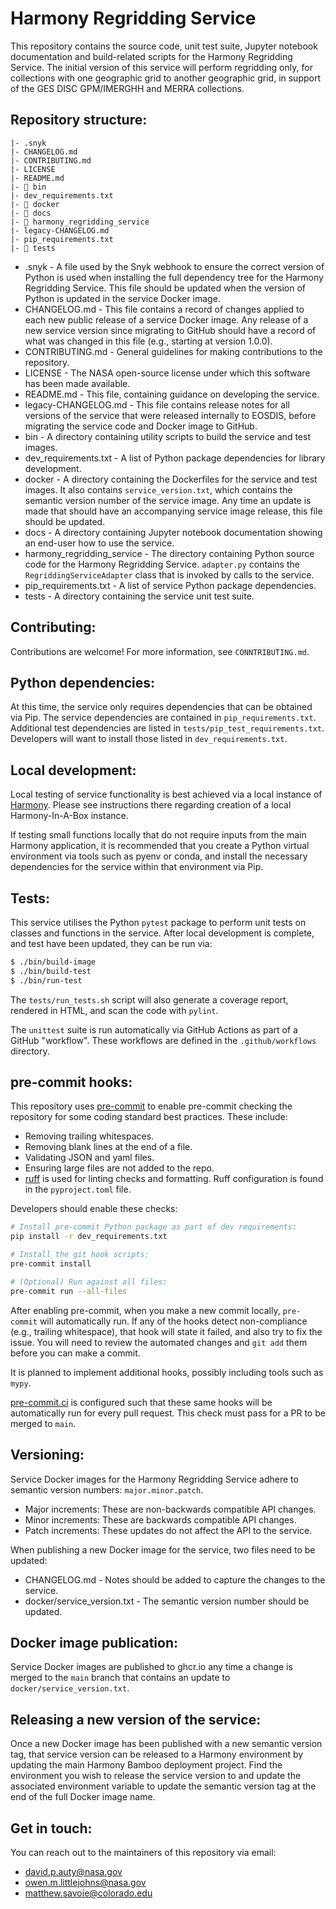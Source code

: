 # Harmony Regridding Service

This repository contains the source code, unit test suite, Jupyter notebook
documentation and build-related scripts for the Harmony Regridding Service. The
initial version of this service will perform regridding only, for collections
with one geographic grid to another geographic grid, in support of the GES DISC
GPM/IMERGHH and MERRA collections.

## Repository structure:

```
|- .snyk
|- CHANGELOG.md
|- CONTRIBUTING.md
|- LICENSE
|- README.md
|- 📁 bin
|- dev_requirements.txt
|- 📁 docker
|- 📁 docs
|- 📁 harmony_regridding_service
|- legacy-CHANGELOG.md
|- pip_requirements.txt
|- 📁 tests
```

* .snyk - A file used by the Snyk webhook to ensure the correct version of
  Python is used when installing the full dependency tree for the Harmony
  Regridding Service. This file should be updated when the version of Python is
  updated in the service Docker image.
* CHANGELOG.md - This file contains a record of changes applied to each new
  public release of a service Docker image. Any release of a new service
  version since migrating to GitHub should have a record of what was changed in
  this file (e.g., starting at version 1.0.0).
* CONTRIBUTING.md - General guidelines for making contributions to the
  repository.
* LICENSE - The NASA open-source license under which this software has been
  made available.
* README.md - This file, containing guidance on developing the service.
* legacy-CHANGELOG.md - This file contains release notes for all versions of
  the service that were released internally to EOSDIS, before migrating the
  service code and Docker image to GitHub.
* bin - A directory containing utility scripts to build the service and test
  images.
* dev_requirements.txt - A list of Python package dependencies for library development.
* docker - A directory containing the Dockerfiles for the service and test
  images. It also contains `service_version.txt`, which contains the semantic
  version number of the service image. Any time an update is made that should
  have an accompanying service image release, this file should be updated.
* docs - A directory containing Jupyter notebook documentation showing an
  end-user how to use the service.
* harmony\_regridding\_service - The directory containing Python source code for
  the Harmony Regridding Service. `adapter.py` contains the `RegriddingServiceAdapter`
  class that is invoked by calls to the service.
* pip_requirements.txt - A list of service Python package dependencies.
* tests - A directory containing the service unit test suite.

## Contributing:

Contributions are welcome! For more information, see `CONNTRIBUTING.md`.

## Python dependencies:

At this time, the service only requires dependencies that can be obtained via
Pip. The service dependencies are contained in `pip_requirements.txt`.
Additional test dependencies are listed in `tests/pip_test_requirements.txt`.
Developers will want to install those listed in `dev_requirements.txt`.

## Local development:

Local testing of service functionality is best achieved via a local instance of
[Harmony](https://github.com/nasa/harmony). Please see instructions there
regarding creation of a local Harmony-In-A-Box instance.

If testing small functions locally that do not require inputs from the main
Harmony application, it is recommended that you create a Python virtual
environment via tools such as pyenv or conda, and install the necessary
dependencies for the service within that environment via Pip.

## Tests:

This service utilises the Python `pytest` package to perform unit tests on
classes and functions in the service. After local development is complete, and
test have been updated, they can be run via:

```bash
$ ./bin/build-image
$ ./bin/build-test
$ ./bin/run-test
```

The `tests/run_tests.sh` script will also generate a coverage report, rendered
in HTML, and scan the code with `pylint`.

The `unittest` suite is run automatically via GitHub Actions as part of a
GitHub "workflow". These workflows are defined in the `.github/workflows`
directory.

## pre-commit hooks:

This repository uses [pre-commit](https://pre-commit.com/) to enable pre-commit
checking the repository for some coding standard best practices. These include:

* Removing trailing whitespaces.
* Removing blank lines at the end of a file.
* Validating JSON and yaml files.
* Ensuring large files are not added to the repo.
* [ruff](https://github.com/astral-sh/ruff) is used for linting checks and
  formatting.  Ruff configuration is found in the `pyproject.toml` file.


Developers should enable these checks:

```bash
# Install pre-commit Python package as part of dev requirements:
pip install -r dev_requirements.txt

# Install the git hook scripts:
pre-commit install

# (Optional) Run against all files:
pre-commit run --all-files
```

After enabling pre-commit, when you make a new commit locally, `pre-commit`
will automatically run.  If any of the hooks detect non-compliance (e.g.,
trailing whitespace), that hook will state it failed, and also try to fix the
issue. You will need to review the automated changes and `git add` them
before you can make a commit.

It is planned to implement additional hooks, possibly including tools such as
`mypy`.

[pre-commit.ci](pre-commit.ci) is configured such that these same hooks will be
automatically run for every pull request. This check must pass for a PR to be merged to `main`.

## Versioning:

Service Docker images for the Harmony Regridding Service adhere to semantic
version numbers: `major.minor.patch`.

* Major increments: These are non-backwards compatible API changes.
* Minor increments: These are backwards compatible API changes.
* Patch increments: These updates do not affect the API to the service.

When publishing a new Docker image for the service, two files need to be
updated:

* CHANGELOG.md - Notes should be added to capture the changes to the service.
* docker/service_version.txt - The semantic version number should be updated.

## Docker image publication:

Service Docker images are published to ghcr.io any time a change is merged to
the `main` branch that contains an update to `docker/service_version.txt`.

## Releasing a new version of the service:

Once a new Docker image has been published with a new semantic version tag,
that service version can be released to a Harmony environment by updating the
main Harmony Bamboo deployment project. Find the environment you wish to
release the service version to and update the associated environment variable
to update the semantic version tag at the end of the full Docker image name.

## Get in touch:

You can reach out to the maintainers of this repository via email:

* david.p.auty@nasa.gov
* owen.m.littlejohns@nasa.gov
* matthew.savoie@colorado.edu
